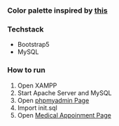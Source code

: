 ### Color palette inspired by [this](https://www.color-hex.com/color-palette/1052678)

### Techstack
- Bootstrap5
- MySQL

### How to run
1. Open XAMPP
2. Start Apache Server and MySQL
3. Open [phpmyadmin Page](http://localhost/phpmyadmin)
4. Import init.sql
5. Open [Medical Appoinment Page](http://localhost/web-programming-assignment/index.php)